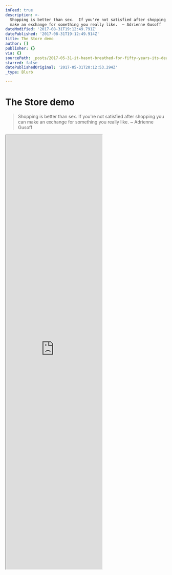 ```yaml
---
inFeed: true
description: >-
  Shopping is better than sex.  If you're not satisfied after shopping you can
  make an exchange for something you really like.  ~ Adrienne Gusoff
dateModified: '2017-08-31T19:12:49.791Z'
datePublished: '2017-08-31T19:12:49.914Z'
title: The Store demo
author: []
publisher: {}
via: {}
sourcePath: _posts/2017-05-31-it-hasnt-breathed-for-fifty-years-its-dead-lets-just-dr.md
starred: false
datePublishedOriginal: '2017-05-31T20:12:53.294Z'
_type: Blurb

---
```

# The Store demo

> Shopping is better than sex. If you're not satisfied after shopping you can make an exchange for something you really like. ~ Adrienne Gusoff

<iframe src="https://the-grid.github.io/ed-userhtml/?g=eJx9kM1OwzAQhO99CsuHKpGavwYKhThIPEHFgSsy9rZxlcjWeps0b49TAxckLqvVt7Oj0TTajMxowYc582QRsqraVXflvuZtU4Rju2ri9AqNI0azA8EJrlSc5Sgj5cyjErwjcv6pKKRzOajJ6FzZoYiS_OxffqzXWpL8cL2ko8VBKKshojBAbMvqISvvs7riTHUSPZDgFzpmj0uk6Nb-H6dl1wNafVH0inbygAlXwfpk0YA_AL7ZSdR8w0cDkxcnNDrZlps6Zb3xlOzKlJH87GHZgur7dX4P6ps4MA8SVXcjy08gocS_HabPv4lXsc4vODN6zQ" height="1350" style=""></iframe>